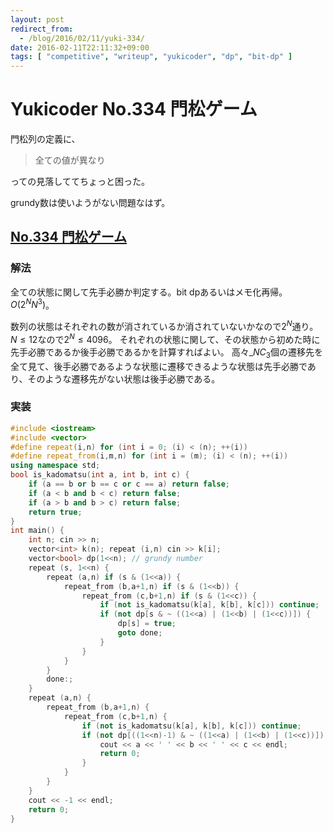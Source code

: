 ```yaml
---
layout: post
redirect_from:
  - /blog/2016/02/11/yuki-334/
date: 2016-02-11T22:11:32+09:00
tags: [ "competitive", "writeup", "yukicoder", "dp", "bit-dp" ]
---
```


# Yukicoder No.334 門松ゲーム

門松列の定義に、

>   全ての値が異なり

っての見落しててちょっと困った。

grundy数は使いようがない問題なはず。

## [No.334 門松ゲーム](http://yukicoder.me/problems/930)

### 解法

全ての状態に関して先手必勝か判定する。bit dpあるいはメモ化再帰。$O(2^N N^3)$。

数列の状態はそれぞれの数が消されているか消されていないかなので$2^N$通り。$N \le 12$なので$2^N \le 4096$。
それぞれの状態に関して、その状態から初めた時に先手必勝であるか後手必勝であるかを計算すればよい。
高々${}\_NC_3$個の遷移先を全て見て、後手必勝であるような状態に遷移できるような状態は先手必勝であり、そのような遷移先がない状態は後手必勝である。

### 実装

``` c++
#include <iostream>
#include <vector>
#define repeat(i,n) for (int i = 0; (i) < (n); ++(i))
#define repeat_from(i,m,n) for (int i = (m); (i) < (n); ++(i))
using namespace std;
bool is_kadomatsu(int a, int b, int c) {
    if (a == b or b == c or c == a) return false;
    if (a < b and b < c) return false;
    if (a > b and b > c) return false;
    return true;
}
int main() {
    int n; cin >> n;
    vector<int> k(n); repeat (i,n) cin >> k[i];
    vector<bool> dp(1<<n); // grundy number
    repeat (s, 1<<n) {
        repeat (a,n) if (s & (1<<a)) {
            repeat_from (b,a+1,n) if (s & (1<<b)) {
                repeat_from (c,b+1,n) if (s & (1<<c)) {
                    if (not is_kadomatsu(k[a], k[b], k[c])) continue;
                    if (not dp[s & ~ ((1<<a) | (1<<b) | (1<<c))]) {
                        dp[s] = true;
                        goto done;
                    }
                }
            }
        }
        done:;
    }
    repeat (a,n) {
        repeat_from (b,a+1,n) {
            repeat_from (c,b+1,n) {
                if (not is_kadomatsu(k[a], k[b], k[c])) continue;
                if (not dp[((1<<n)-1) & ~ ((1<<a) | (1<<b) | (1<<c))]) {
                    cout << a << ' ' << b << ' ' << c << endl;
                    return 0;
                }
            }
        }
    }
    cout << -1 << endl;
    return 0;
}
```

